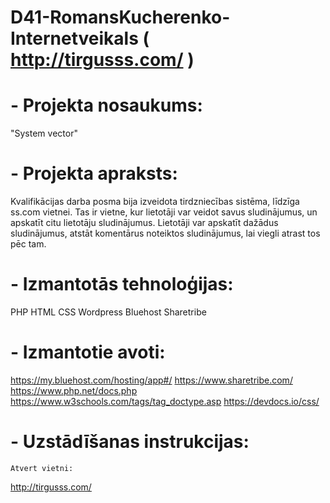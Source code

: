 # D41-RomansKucherenko-Internetveikals ( http://tirgusss.com/ )
#
# - Projekta nosaukums:
   "System vector"

# - Projekta apraksts:
   Kvalifikācijas darba posma bija izveidota tirdzniecības sistēma, līdzīga ss.com vietnei.
   Tas ir vietne, kur lietotāji var veidot savus sludinājumus, un apskatīt citu lietotāju sludinājumus. 
   Lietotāji var apskatīt dažādus sludinājumus, atstāt komentārus noteiktos sludinājumus, lai viegli atrast tos pēc tam. 

# - Izmantotās tehnoloģijas:
   PHP
   HTML
   CSS
   Wordpress
   Bluehost
   Sharetribe
  
# - Izmantotie avoti:
  https://my.bluehost.com/hosting/app#/
  https://www.sharetribe.com/
  https://www.php.net/docs.php
  https://www.w3schools.com/tags/tag_doctype.asp
  https://devdocs.io/css/

# - Uzstādīšanas instrukcijas:
    Atvert vietni:
http://tirgusss.com/
  
